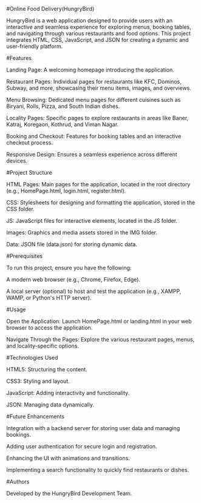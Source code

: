 #Online Food Delivery(HungryBird)

HungryBird is a web application designed to provide users with an interactive and seamless experience for exploring menus, booking tables, and navigating through various restaurants and food options. This project integrates HTML, CSS, JavaScript, and JSON for creating a dynamic and user-friendly platform.

#Features

Landing Page: A welcoming homepage introducing the application.

Restaurant Pages: Individual pages for restaurants like KFC, Dominos, Subway, and more, showcasing their menu items, images, and overviews.

Menu Browsing: Dedicated menu pages for different cuisines such as Biryani, Rolls, Pizza, and South Indian dishes.

Locality Pages: Specific pages to explore restaurants in areas like Baner, Katraj, Koregaon, Kothrud, and Viman Nagar.

Booking and Checkout: Features for booking tables and an interactive checkout process.

Responsive Design: Ensures a seamless experience across different devices.

#Project Structure

HTML Pages: Main pages for the application, located in the root directory (e.g., HomePage.html, login.html, register.html).

CSS: Stylesheets for designing and formatting the application, stored in the CSS folder.

JS: JavaScript files for interactive elements, located in the JS folder.

Images: Graphics and media assets stored in the IMG folder.

Data: JSON file (data.json) for storing dynamic data.

#Prerequisites

To run this project, ensure you have the following:

A modern web browser (e.g., Chrome, Firefox, Edge).

A local server (optional) to host and test the application (e.g., XAMPP, WAMP, or Python's HTTP server).

#Usage
 
Open the Application:
Launch HomePage.html or landing.html in your web browser to access the application.

Navigate Through the Pages:
Explore the various restaurant pages, menus, and locality-specific options.

#Technologies Used

HTML5: Structuring the content.

CSS3: Styling and layout.

JavaScript: Adding interactivity and functionality.

JSON: Managing data dynamically.

#Future Enhancements

Integration with a backend server for storing user data and managing bookings.

Adding user authentication for secure login and registration.

Enhancing the UI with animations and transitions.

Implementing a search functionality to quickly find restaurants or dishes.

#Authors

Developed by the HungryBird Development Team.



